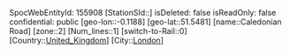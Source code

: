 ﻿---
location: [51.5481,-0.1188]
type: Station
tags:
- geo/Station
- Europe/United_Kingdom/London

---
SpocWebEntityId: 155908
[StationSId::]
isDeleted: false
isReadOnly: false
confidential: public
[geo-lon::-0.1188]
[geo-lat::51.5481]
[name::Caledonian Road]
[zone::2]
[Num_lines::1]
[switch-to-Rail::0]
[Country::[United_Kingdom](geo/Continent/Europe/United_Kingdom.md)]
[City::[London](geo/Continent/Europe/United_Kingdom/London.md)]

